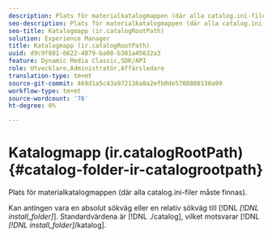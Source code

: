 ```yaml
---
description: Plats för materialkatalogmappen (där alla catalog.ini-filer måste finnas).
seo-description: Plats för materialkatalogmappen (där alla catalog.ini-filer måste finnas).
seo-title: Katalogmapp (ir.catalogRootPath)
solution: Experience Manager
title: Katalogmapp (ir.catalogRootPath)
uuid: d9c9f801-6622-4879-ba08-b381a45632a3
feature: Dynamic Media Classic,SDK/API
role: Utvecklare,Administratör,Affärsledare
translation-type: tm+mt
source-git-commit: 469d1a5c43a972116a8a2efb0de5708800130a99
workflow-type: tm+mt
source-wordcount: '76'
ht-degree: 0%

---
```



# Katalogmapp (ir.catalogRootPath){#catalog-folder-ir-catalogrootpath}

Plats för materialkatalogmappen (där alla catalog.ini-filer måste finnas).

Kan antingen vara en absolut sökväg eller en relativ sökväg till [!DNL *[!DNL install_folder]*]. Standardvärdena är [!DNL ./catalog], vilket motsvarar [!DNL *[!DNL install_folder]*/katalog].
